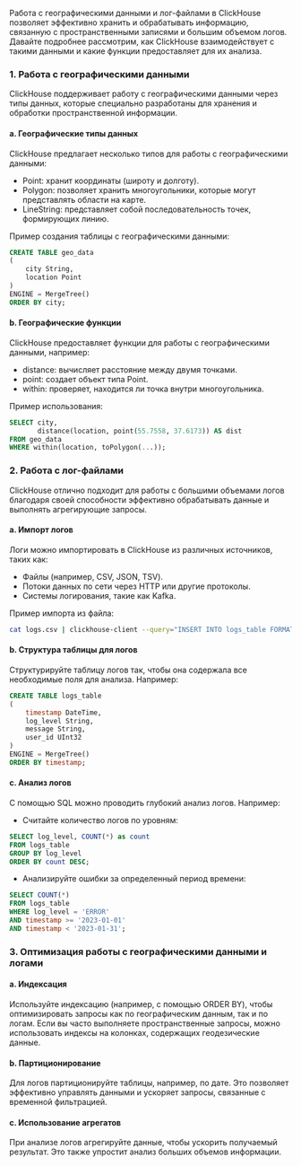 Работа с географическими данными и лог-файлами в ClickHouse позволяет эффективно хранить и обрабатывать информацию, связанную с пространственными записями и большим объемом логов. Давайте подробнее рассмотрим, как ClickHouse взаимодействует с такими данными и какие функции предоставляет для их анализа.

### 1. Работа с географическими данными

ClickHouse поддерживает работу с географическими данными через типы данных, которые специально разработаны для хранения и обработки пространственной информации.

#### a. Географические типы данных
ClickHouse предлагает несколько типов для работы с географическими данными:
- Point: хранит координаты (широту и долготу).
- Polygon: позволяет хранить многоугольники, которые могут представлять области на карте.
- LineString: представляет собой последовательность точек, формирующих линию.

Пример создания таблицы с географическими данными:
```sql
CREATE TABLE geo_data
(
    city String,
    location Point
) 
ENGINE = MergeTree()
ORDER BY city;
```

#### b. Географические функции
ClickHouse предоставляет функции для работы с географическими данными, например:
- distance: вычисляет расстояние между двумя точками.
- point: создает объект типа Point.
- within: проверяет, находится ли точка внутри многоугольника.

Пример использования:
```sql
SELECT city, 
       distance(location, point(55.7558, 37.6173)) AS dist 
FROM geo_data 
WHERE within(location, toPolygon(...));
```

### 2. Работа с лог-файлами

ClickHouse отлично подходит для работы с большими объемами логов благодаря своей способности эффективно обрабатывать данные и выполнять агрегирующие запросы.

#### a. Импорт логов
Логи можно импортировать в ClickHouse из различных источников, таких как:
- Файлы (например, CSV, JSON, TSV).
- Потоки данных по сети через HTTP или другие протоколы.
- Системы логирования, такие как Kafka.

Пример импорта из файла:
```sh
cat logs.csv | clickhouse-client --query="INSERT INTO logs_table FORMAT CSV";
```

#### b. Структура таблицы для логов
Структурируйте таблицу логов так, чтобы она содержала все необходимые поля для анализа. Например:
```sql
CREATE TABLE logs_table
(
    timestamp DateTime,
    log_level String,
    message String,
    user_id UInt32
) 
ENGINE = MergeTree()
ORDER BY timestamp;
```

#### c. Анализ логов
С помощью SQL можно проводить глубокий анализ логов. Например:
- Считайте количество логов по уровням:
```sql
SELECT log_level, COUNT(*) as count 
FROM logs_table 
GROUP BY log_level 
ORDER BY count DESC;
```

- Анализируйте ошибки за определенный период времени:
```sql
SELECT COUNT(*) 
FROM logs_table 
WHERE log_level = 'ERROR' 
AND timestamp >= '2023-01-01' 
AND timestamp < '2023-01-31';
```

### 3. Оптимизация работы с географическими данными и логами

#### a. Индексация
Используйте индексацию (например, с помощью ORDER BY), чтобы оптимизировать запросы как по географическим данным, так и по логам. Если вы часто выполняете пространственные запросы, можно использовать индексы на колонках, содержащих геодезические данные.

#### b. Партиционирование
Для логов партиционируйте таблицы, например, по дате. Это позволяет эффективно управлять данными и ускоряет запросы, связанные с временной фильтрацией.

#### c. Использование агрегатов
При анализе логов агрегируйте данные, чтобы ускорить получаемый результат. Это также упростит анализ больших объемов информации.

